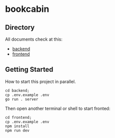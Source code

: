 # bookcabin

## Directory

All documents check at this:

- [backend](/backend/README.md)
- [frontend](./frontend/README.md)

## Getting Started

How to start this project in parallel.

```shell
cd backend;
cp .env.example .env
go run . server
```

Then open another terminal or shell to start fronted:

```shell
cd frontend;
cp .env.example .env
npm install
npm run dev
```

